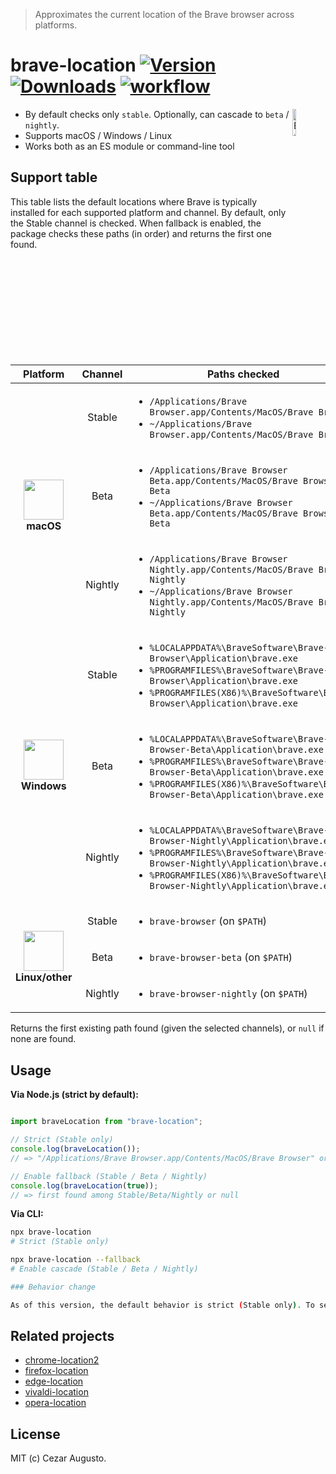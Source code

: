 [action-image]: https://github.com/cezaraugusto/brave-location/actions/workflows/ci.yml/badge.svg?branch=main
[action-url]: https://github.com/cezaraugusto/brave-location/actions
[npm-version-image]: https://img.shields.io/npm/v/brave-location.svg?color=f26d21
[npm-version-url]: https://www.npmjs.com/package/brave-location
[npm-downloads-image]: https://img.shields.io/npm/dm/brave-location.svg?color=2ecc40
[npm-downloads-url]: https://www.npmjs.com/package/brave-location

> Approximates the current location of the Brave browser across platforms.

# brave-location [![Version][npm-version-image]][npm-version-url] [![Downloads][npm-downloads-image]][npm-downloads-url] [![workflow][action-image]][action-url]

<img alt="Brave" align="right" src="https://cdn.jsdelivr.net/gh/extension-js/media@db5deb23fbfa85530f8146718812972998e13a4d/browser_logos/svg/brave.svg" width="10.5%" />

* By default checks only `stable`. Optionally, can cascade to `beta` / `nightly`.
* Supports macOS / Windows / Linux
* Works both as an ES module or command-line tool

## Support table

This table lists the default locations where Brave is typically installed for each supported platform and channel. By default, only the Stable channel is checked. When fallback is enabled, the package checks these paths (in order) and returns the first one found.

<table>
  <thead>
    <tr>
      <th>Platform</th>
      <th>Channel</th>
      <th>Paths checked</th>
    </tr>
  </thead>
  <tbody>
    <tr>
      <td rowspan="3" align="center"><img alt="" width="64" height="64" src="https://cdn.jsdelivr.net/gh/extension-js/media@db5deb23fbfa85530f8146718812972998e13a4d/platform_logos/macos.png" /><br><strong>macOS</strong></td>
      <td align="center">Stable</td>
      <td>
        <ul>
          <li><code>/Applications/Brave Browser.app/Contents/MacOS/Brave Browser</code></li>
          <li><code>~/Applications/Brave Browser.app/Contents/MacOS/Brave Browser</code></li>
        </ul>
      </td>
    </tr>
    <tr>
      <td align="center">Beta</td>
      <td>
        <ul>
          <li><code>/Applications/Brave Browser Beta.app/Contents/MacOS/Brave Browser Beta</code></li>
          <li><code>~/Applications/Brave Browser Beta.app/Contents/MacOS/Brave Browser Beta</code></li>
        </ul>
      </td>
    </tr>
    <tr>
      <td align="center">Nightly</td>
      <td>
        <ul>
          <li><code>/Applications/Brave Browser Nightly.app/Contents/MacOS/Brave Browser Nightly</code></li>
          <li><code>~/Applications/Brave Browser Nightly.app/Contents/MacOS/Brave Browser Nightly</code></li>
        </ul>
      </td>
    </tr>
    <tr>
      <td rowspan="3" align="center"><img alt="" width="64" height="64" src="https://cdn.jsdelivr.net/gh/extension-js/media@db5deb23fbfa85530f8146718812972998e13a4d/platform_logos/windows.png" /><br><strong>Windows</strong></td>
      <td align="center">Stable</td>
      <td>
        <ul>
          <li><code>%LOCALAPPDATA%\BraveSoftware\Brave-Browser\Application\brave.exe</code></li>
          <li><code>%PROGRAMFILES%\BraveSoftware\Brave-Browser\Application\brave.exe</code></li>
          <li><code>%PROGRAMFILES(X86)%\BraveSoftware\Brave-Browser\Application\brave.exe</code></li>
        </ul>
      </td>
    </tr>
    <tr>
      <td align="center">Beta</td>
      <td>
        <ul>
          <li><code>%LOCALAPPDATA%\BraveSoftware\Brave-Browser-Beta\Application\brave.exe</code></li>
          <li><code>%PROGRAMFILES%\BraveSoftware\Brave-Browser-Beta\Application\brave.exe</code></li>
          <li><code>%PROGRAMFILES(X86)%\BraveSoftware\Brave-Browser-Beta\Application\brave.exe</code></li>
        </ul>
      </td>
    </tr>
    <tr>
      <td align="center">Nightly</td>
      <td>
        <ul>
          <li><code>%LOCALAPPDATA%\BraveSoftware\Brave-Browser-Nightly\Application\brave.exe</code></li>
          <li><code>%PROGRAMFILES%\BraveSoftware\Brave-Browser-Nightly\Application\brave.exe</code></li>
          <li><code>%PROGRAMFILES(X86)%\BraveSoftware\Brave-Browser-Nightly\Application\brave.exe</code></li>
        </ul>
      </td>
    </tr>
    <tr>
      <td rowspan="3" align="center"><img alt="" width="64" height="64" src="https://cdn.jsdelivr.net/gh/extension-js/media@db5deb23fbfa85530f8146718812972998e13a4d/platform_logos/linux.png" /><br><strong>Linux/other</strong></td>
      <td align="center">Stable</td>
      <td>
        <ul>
          <li><code>brave-browser</code> (on <code>$PATH</code>)</li>
        </ul>
      </td>
    </tr>
    <tr>
      <td align="center">Beta</td>
      <td>
        <ul>
          <li><code>brave-browser-beta</code> (on <code>$PATH</code>)</li>
        </ul>
      </td>
    </tr>
    <tr>
      <td align="center">Nightly</td>
      <td>
        <ul>
          <li><code>brave-browser-nightly</code> (on <code>$PATH</code>)</li>
        </ul>
      </td>
    </tr>
  </tbody>
  </table>

Returns the first existing path found (given the selected channels), or `null` if none are found.

## Usage

**Via Node.js (strict by default):**

```js

import braveLocation from "brave-location";

// Strict (Stable only)
console.log(braveLocation());
// => "/Applications/Brave Browser.app/Contents/MacOS/Brave Browser" or null

// Enable fallback (Stable / Beta / Nightly)
console.log(braveLocation(true));
// => first found among Stable/Beta/Nightly or null
```

**Via CLI:**

```bash
npx brave-location
# Strict (Stable only)

npx brave-location --fallback
# Enable cascade (Stable / Beta / Nightly)

### Behavior change

As of this version, the default behavior is strict (Stable only). To search Beta/Nightly as fallbacks, pass `true` to the Node API or use the `--fallback`/`-f` CLI flag.
```

## Related projects

- [chrome-location2](https://github.com/cezaraugusto/chrome-location2)
- [firefox-location](https://github.com/hughsk/firefox-location)
- [edge-location](https://github.com/cezaraugusto/edge-location)
- [vivaldi-location](https://github.com/jandrey/vivaldi-location)
- [opera-location](https://github.com/jandrey/opera-location)

## License

MIT (c) Cezar Augusto.
